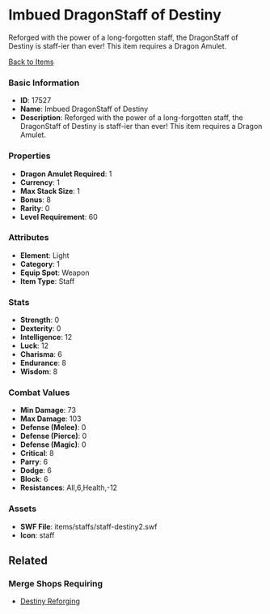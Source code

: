 # Imbued DragonStaff of Destiny

Reforged with the power of a long-forgotten staff, the DragonStaff of Destiny is staff-ier than ever! This item requires a Dragon Amulet.

[Back to Items](../items.md)

### Basic Information

- **ID**: 17527
- **Name**: Imbued DragonStaff of Destiny
- **Description**: Reforged with the power of a long-forgotten staff, the DragonStaff of Destiny is staff-ier than ever! This item requires a Dragon Amulet.

### Properties

- **Dragon Amulet Required**: 1
- **Currency**: 1
- **Max Stack Size**: 1
- **Bonus**: 8
- **Rarity**: 0
- **Level Requirement**: 60

### Attributes

- **Element**: Light
- **Category**: 1
- **Equip Spot**: Weapon
- **Item Type**: Staff

### Stats

- **Strength**: 0
- **Dexterity**: 0
- **Intelligence**: 12
- **Luck**: 12
- **Charisma**: 6
- **Endurance**: 8
- **Wisdom**: 8

### Combat Values

- **Min Damage**: 73
- **Max Damage**: 103
- **Defense (Melee)**: 0
- **Defense (Pierce)**: 0
- **Defense (Magic)**: 0
- **Critical**: 8
- **Parry**: 6
- **Dodge**: 6
- **Block**: 6
- **Resistances**: All,6,Health,-12

### Assets

- **SWF File**: items/staffs/staff-destiny2.swf
- **Icon**: staff

## Related

### Merge Shops Requiring

- [Destiny Reforging](../merge-shops/277-destiny-reforging.md)

